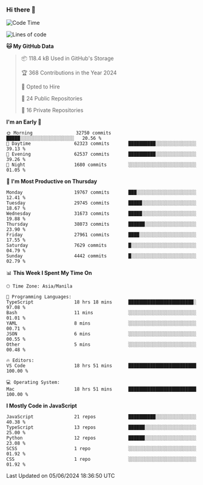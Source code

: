 ### Hi there 👋

<!--START_SECTION:waka-->
![Code Time](http://img.shields.io/badge/Code%20Time-766%20hrs%2034%20mins-blue)

![Lines of code](https://img.shields.io/badge/From%20Hello%20World%20I%27ve%20Written-64.2%20million%20lines%20of%20code-blue)

**🐱 My GitHub Data** 

> 📦 118.4 kB Used in GitHub's Storage 
 > 
> 🏆 368 Contributions in the Year 2024
 > 
> 💼 Opted to Hire
 > 
> 📜 24 Public Repositories 
 > 
> 🔑 16 Private Repositories 
 > 
**I'm an Early 🐤** 

```text
🌞 Morning                32750 commits       █████░░░░░░░░░░░░░░░░░░░░   20.56 % 
🌆 Daytime                62323 commits       ██████████░░░░░░░░░░░░░░░   39.13 % 
🌃 Evening                62537 commits       ██████████░░░░░░░░░░░░░░░   39.26 % 
🌙 Night                  1680 commits        ░░░░░░░░░░░░░░░░░░░░░░░░░   01.05 % 
```
📅 **I'm Most Productive on Thursday** 

```text
Monday                   19767 commits       ███░░░░░░░░░░░░░░░░░░░░░░   12.41 % 
Tuesday                  29745 commits       █████░░░░░░░░░░░░░░░░░░░░   18.67 % 
Wednesday                31673 commits       █████░░░░░░░░░░░░░░░░░░░░   19.88 % 
Thursday                 38073 commits       ██████░░░░░░░░░░░░░░░░░░░   23.90 % 
Friday                   27961 commits       ████░░░░░░░░░░░░░░░░░░░░░   17.55 % 
Saturday                 7629 commits        █░░░░░░░░░░░░░░░░░░░░░░░░   04.79 % 
Sunday                   4442 commits        █░░░░░░░░░░░░░░░░░░░░░░░░   02.79 % 
```


📊 **This Week I Spent My Time On** 

```text
🕑︎ Time Zone: Asia/Manila

💬 Programming Languages: 
TypeScript               18 hrs 18 mins      ████████████████████████░   97.08 % 
Bash                     11 mins             ░░░░░░░░░░░░░░░░░░░░░░░░░   01.01 % 
YAML                     8 mins              ░░░░░░░░░░░░░░░░░░░░░░░░░   00.71 % 
JSON                     6 mins              ░░░░░░░░░░░░░░░░░░░░░░░░░   00.55 % 
Other                    5 mins              ░░░░░░░░░░░░░░░░░░░░░░░░░   00.48 % 

🔥 Editors: 
VS Code                  18 hrs 51 mins      █████████████████████████   100.00 % 

💻 Operating System: 
Mac                      18 hrs 51 mins      █████████████████████████   100.00 % 
```

**I Mostly Code in JavaScript** 

```text
JavaScript               21 repos            ██████████░░░░░░░░░░░░░░░   40.38 % 
TypeScript               13 repos            ██████░░░░░░░░░░░░░░░░░░░   25.00 % 
Python                   12 repos            ██████░░░░░░░░░░░░░░░░░░░   23.08 % 
SCSS                     1 repo              ░░░░░░░░░░░░░░░░░░░░░░░░░   01.92 % 
CSS                      1 repo              ░░░░░░░░░░░░░░░░░░░░░░░░░   01.92 % 
```




 Last Updated on 05/06/2024 18:36:50 UTC
<!--END_SECTION:waka-->
